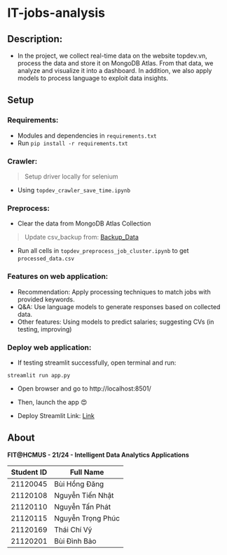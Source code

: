 # IT-jobs-analysis

## Description:
- In the project, we collect real-time data on the website topdev.vn, process the data and store it on MongoDB Atlas. From that data, we analyze and visualize it into a dashboard. In addition, we also apply models to process language to exploit data insights.

## Setup

### Requirements:

- Modules and dependencies in `requirements.txt`
- Run `pip install -r requirements.txt`

### Crawler:

> Setup driver locally for selenium
- Using `topdev_crawler_save_time.ipynb`

### Preprocess:

- Clear the data from MongoDB Atlas Collection
> Update csv_backup from: [Backup_Data](https://drive.google.com/drive/u/0/folders/14Yj5p6biBFBiXYM0dcZYV88EyMJQ45PG)
- Run all cells in `topdev_preprocess_job_cluster.ipynb` to get `processed_data.csv`

### Features on web application:
- Recommendation: Apply processing techniques to match jobs with provided keywords.
- Q&A: Use language models to generate responses based on collected data.
- Other features: Using models to predict salaries; suggesting CVs (in testing, improving)

### Deploy web application:

- If testing streamlit successfully, open terminal and run:
```
streamlit run app.py
```
- Open browser and go to http://localhost:8501/

- Then, launch the app 😍
- Deploy Streamlit Link: [Link](https://udptdltmprojectgit-at4xgxvjk7zbxn8g48q9dg.streamlit.app/?fbclid=IwZXh0bgNhZW0CMTEAAR0K2-R6VVSUIiatji2WujhusZm3YJwctyV24ozjNKGtAb2RM188OoN6Cy4_aem_cL62_sHD6mbUA68RoT_kpQ)

## About

**FIT@HCMUS - 21/24 - Intelligent Data Analytics Applications**

| Student ID  | Full Name              |
|-------------|------------------------|
| 21120045    | Bùi Hồng Đăng         |
| 21120108    | Nguyễn Tiến Nhật      |
| 21120110    | Nguyễn Tấn Phát       |
| 21120115    | Nguyễn Trọng Phúc     |
| 21120169    | Thái Chí Vỹ           |
| 21120201    | Bùi Đình Bảo          |
